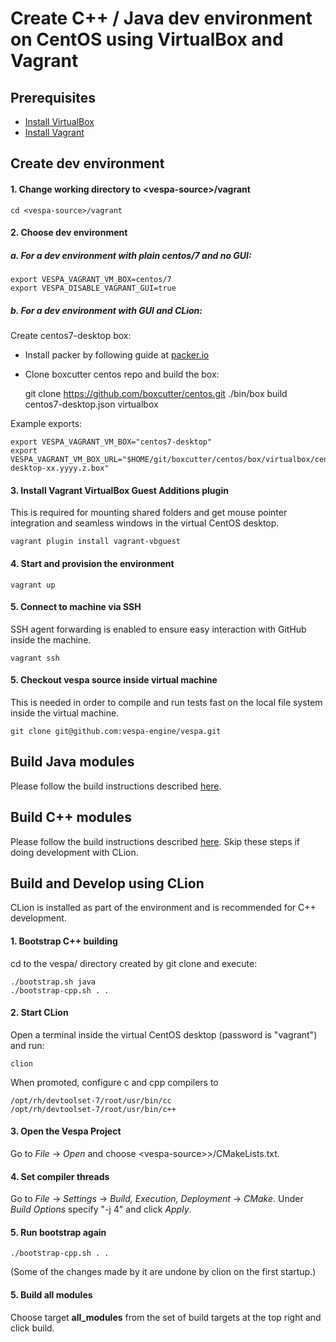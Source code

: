 <!-- Copyright 2017 Yahoo Holdings. Licensed under the terms of the Apache 2.0 license. See LICENSE in the project root. -->

# Create C++ / Java dev environment on CentOS using VirtualBox and Vagrant

## Prerequisites
* [Install VirtualBox](https://www.virtualbox.org/wiki/Downloads)
* [Install Vagrant](https://www.vagrantup.com/downloads.html)

## Create dev environment

#### 1. Change working directory to &lt;vespa-source&gt;/vagrant

    cd <vespa-source>/vagrant

#### 2. Choose dev environment

##### a. For a dev environment with plain centos/7 and no GUI:

    export VESPA_VAGRANT_VM_BOX=centos/7
    export VESPA_DISABLE_VAGRANT_GUI=true

##### b. For a dev environment with GUI and CLion:

Create centos7-desktop box:

* Install packer by following guide at [packer.io](https://www.packer.io/intro/getting-started/install.html)

* Clone boxcutter centos repo and build the box:


    git clone https://github.com/boxcutter/centos.git
    ./bin/box build centos7-desktop.json virtualbox

Example exports:

    export VESPA_VAGRANT_VM_BOX="centos7-desktop"
    export VESPA_VAGRANT_VM_BOX_URL="$HOME/git/boxcutter/centos/box/virtualbox/centos7-desktop-xx.yyyy.z.box"


#### 3. Install Vagrant VirtualBox Guest Additions plugin
This is required for mounting shared folders and get mouse pointer integration and seamless windows in the virtual CentOS desktop.

    vagrant plugin install vagrant-vbguest

#### 4. Start and provision the environment

    vagrant up

#### 5. Connect to machine via SSH
SSH agent forwarding is enabled to ensure easy interaction with GitHub inside the machine.

    vagrant ssh

#### 5. Checkout vespa source inside virtual machine
This is needed in order to compile and run tests fast on the local file system inside the virtual machine.

    git clone git@github.com:vespa-engine/vespa.git

## Build Java modules
Please follow the build instructions described [here](../README.md#build-java-modules).


## Build C++ modules
Please follow the build instructions described [here](../README.md#build-c-modules).
Skip these steps if doing development with CLion.


## Build and Develop using CLion
CLion is installed as part of the environment and is recommended for C++ development.

#### 1. Bootstrap C++ building
cd to the vespa/ directory created by git clone and execute:

    ./bootstrap.sh java
    ./bootstrap-cpp.sh . .

#### 2. Start CLion
Open a terminal inside the virtual CentOS desktop (password is "vagrant") and run:

    clion

When promoted, configure c and cpp compilers to 

    /opt/rh/devtoolset-7/root/usr/bin/cc
    /opt/rh/devtoolset-7/root/usr/bin/c++    

#### 3. Open the Vespa Project
Go to *File* -> *Open* and choose &lt;vespa-source>&gt;/CMakeLists.txt.

#### 4. Set compiler threads
Go to *File* -> *Settings* -> *Build, Execution, Deployment* -> *CMake*.
Under *Build Options* specify "-j 4" and click *Apply*.

#### 5. Run bootstrap again

    ./bootstrap-cpp.sh . .

(Some of the changes made by it are undone by clion on the first startup.)

#### 5. Build all modules
Choose target **all_modules** from the set of build targets at the top right and click build.

